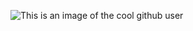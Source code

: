 ![This is an image of the cool github user](https://www.google.com/url?sa=i&url=https%3A%2F%2Fwww.pngfuel.com%2Ffree-png%2Fguwjo&psig=AOvVaw38U2pDDceDJuYRBDvzwYm3&ust=1598873600721000&source=images&cd=vfe&ved=0CAIQjRxqFwoTCODc4rzqwusCFQAAAAAdAAAAABAK)
